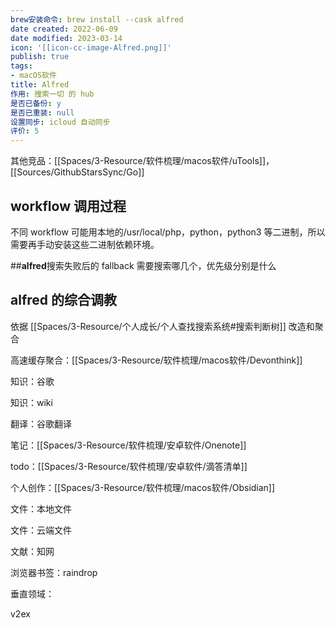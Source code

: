 ```yaml
---
brew安装命令: brew install --cask alfred
date created: 2022-06-09
date modified: 2023-03-14
icon: '[[icon-cc-image-Alfred.png]]'
publish: true
tags:
- macOS软件
title: Alfred
作用: 搜索一切 的 hub
是否已备份: y
是否已重装: null
设置同步: icloud 自动同步
评价: 5
---
```

其他竞品：[[Spaces/3-Resource/软件梳理/macos软件/uTools]]，[[Sources/GithubStarsSync/Go]]

## workflow 调用过程

不同 workflow 可能用本地的/usr/local/php，python，python3 等二进制，所以需要再手动安装这些二进制依赖环境。

##**alfred**搜索失败后的 fallback 需要搜索哪几个，优先级分别是什么

## alfred 的综合调教

依据 [[Spaces/3-Resource/个人成长/个人查找搜索系统#搜索判断树]] 改造和聚合

高速缓存聚合：[[Spaces/3-Resource/软件梳理/macos软件/Devonthink]]

知识：谷歌

知识：wiki

翻译：谷歌翻译

笔记：[[Spaces/3-Resource/软件梳理/安卓软件/Onenote]]

todo：[[Spaces/3-Resource/软件梳理/安卓软件/滴答清单]]

个人创作：[[Spaces/3-Resource/软件梳理/macos软件/Obsidian]]

文件：本地文件

文件：云端文件

文献：知网

浏览器书签：raindrop

垂直领域：

v2ex